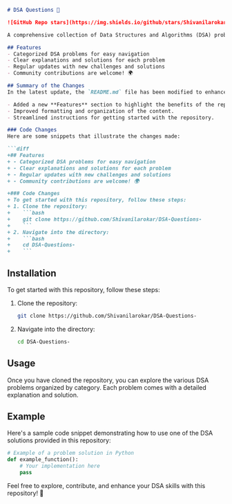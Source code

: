 ```markdown
# DSA Questions 🤖

![GitHub Repo stars](https://img.shields.io/github/stars/Shivanilarokar/DSA-Questions-) ![GitHub forks](https://img.shields.io/github/forks/Shivanilarokar/DSA-Questions-) ![GitHub issues](https://img.shields.io/github/issues/Shivanilarokar/DSA-Questions-)

A comprehensive collection of Data Structures and Algorithms (DSA) problems to help developers and learners practice and enhance their coding skills through a variety of algorithmic challenges.

## Features
- Categorized DSA problems for easy navigation
- Clear explanations and solutions for each problem
- Regular updates with new challenges and solutions
- Community contributions are welcome! 🌍

## Summary of the Changes
In the latest update, the `README.md` file has been modified to enhance clarity and improve the user onboarding experience. Notable changes include:

- Added a new **Features** section to highlight the benefits of the repository.
- Improved formatting and organization of the content.
- Streamlined instructions for getting started with the repository.

### Code Changes
Here are some snippets that illustrate the changes made:

```diff
+## Features
+ - Categorized DSA problems for easy navigation
+ - Clear explanations and solutions for each problem
+ - Regular updates with new challenges and solutions
+ - Community contributions are welcome! 🌍

+### Code Changes
+ To get started with this repository, follow these steps:
+ 1. Clone the repository:
+    ```bash
+    git clone https://github.com/Shivanilarokar/DSA-Questions-
+    ```
+ 2. Navigate into the directory:
+    ```bash
+    cd DSA-Questions-
+    ```

```

## Installation
To get started with this repository, follow these steps:

1. Clone the repository:
   ```bash
   git clone https://github.com/Shivanilarokar/DSA-Questions-
   ```
2. Navigate into the directory:
   ```bash
   cd DSA-Questions-
   ```

## Usage
Once you have cloned the repository, you can explore the various DSA problems organized by category. Each problem comes with a detailed explanation and solution.

## Example
Here's a sample code snippet demonstrating how to use one of the DSA solutions provided in this repository:

```python
# Example of a problem solution in Python
def example_function():
    # Your implementation here
    pass
```

Feel free to explore, contribute, and enhance your DSA skills with this repository! 🚀
```
